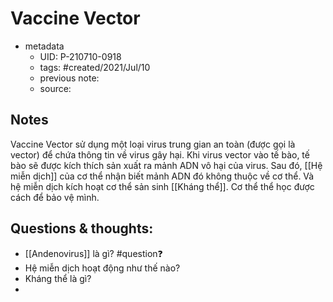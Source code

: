 ---
---

# Vaccine Vector

- metadata
	- UID: P-210710-0918
	- tags: #created/2021/Jul/10
	- previous note: 
	- source: 

## Notes
Vaccine Vector sử dụng một loại virus trung gian an toàn (được gọi là vector) để chứa thông tin về virus gây hại. Khi virus vector vào tế bào, tế bào sẽ được kích thích sản xuất ra mảnh ADN vô hại của virus. 
Sau đó, [[Hệ miễn dịch]] của cơ thể nhận biết mảnh ADN đó không thuộc về cơ thể. Và hệ miễn dịch kích hoạt cơ thể sản sinh [[Kháng thể]]. Cơ thể thể học được cách để bảo vệ mình.
## Questions & thoughts:
- [[Andenovirus]] là gì? #question❓ 
- Hệ miễn dịch hoạt động như thế nào?
- Kháng thể là gì?
- 

